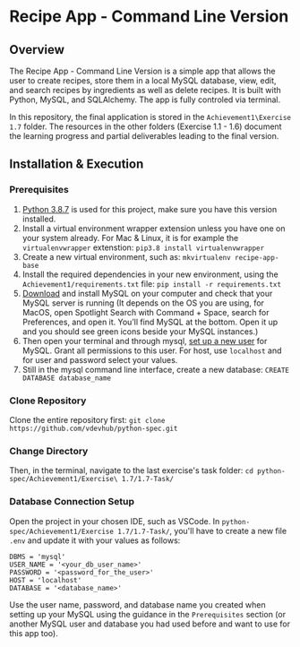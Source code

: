 # Recipe App - Command Line Version

## Overview
The Recipe App - Command Line Version is a simple app that allows the user to create recipes, store them in a local MySQL database, view, edit, and search recipes by ingredients as well as delete recipes. It is built with Python, MySQL, and SQLAlchemy. The app is fully controled via terminal. 

In this repository, the final application is stored in the `Achievement1\Exercise 1.7` folder. The resources in the other folders (Exercise 1.1 - 1.6) document the learning progress and partial deliverables leading to the final version.

## Installation & Execution
### Prerequisites
1. [Python 3.8.7](https://www.python.org/downloads/release/python-387/) is used for this project, make sure you have this version installed. 
2. Install a virtual environment wrapper extension unless you have one on your system already. For Mac & Linux, it is for example the `virtualenvwrapper` extenstion: `pip3.8 install virtualenvwrapper`
3. Create a new virtual environment, such as: `mkvirtualenv recipe-app-base` 
4. Install the required dependencies in your new environment, using the `Achievement1/requirements.txt` file: `pip install -r requirements.txt`
5. [Download](https://dev.mysql.com/downloads/mysql/) and install MySQL on your computer and check that your MySQL server is running (It depends on the OS you are using, for MacOS, open Spotlight Search with Command + Space, search for Preferences, and open it. You’ll find MySQL at the bottom. Open it up and you should see green icons beside your MySQL instances.)
6. Then open your terminal and through mysql, [set up a new user](https://www.digitalocean.com/community/tutorials/how-to-create-a-new-user-and-grant-permissions-in-mysql) for MySQL. Grant all permissions to this user. For host, use `localhost` and for user and password select your values.
7. Still in the mysql command line interface, create a new database: `CREATE DATABASE database_name`

### Clone Repository
Clone the entire repository first:
```git clone https://github.com/vdevhub/python-spec.git```

### Change Directory
Then, in the terminal, navigate to the last exercise's task folder:
```cd python-spec/Achievement1/Exercise\ 1.7/1.7-Task/```

### Database Connection Setup
Open the project in your chosen IDE, such as VSCode. In `python-spec/Achievement1/Exercise 1.7/1.7-Task/`, you'll have to create a new file `.env` and update it with your values as follows:

```
DBMS = 'mysql'
USER_NAME = '<your_db_user_name>'
PASSWORD = '<password_for_the_user>'
HOST = 'localhost'
DATABASE = '<database_name>'
```

Use the user name, password, and database name you created when setting up your MySQL using the guidance in the `Prerequisites` section (or another MySQL user and database you had used before and want to use for this app too).
